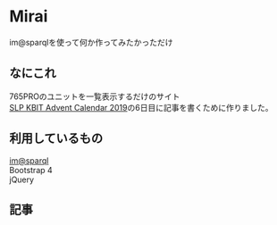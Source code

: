 # Mirai  
im@sparqlを使って何か作ってみたかっただけ  

## なにこれ  
765PROのユニットを一覧表示するだけのサイト  
[SLP KBIT Advent Calendar 2019](https://adventar.org/calendars/4214)の6日目に記事を書くために作りました。  

## 利用しているもの  
[im@sparql](https://sparql.crssnky.xyz/imas/)  
Bootstrap 4  
jQuery  

## 記事  
